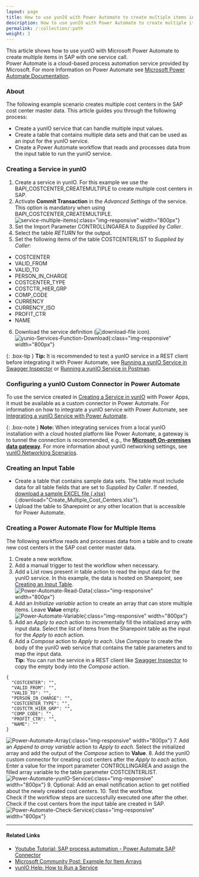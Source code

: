 ```yaml
---
layout: page
title: How to use yunIO with Power Automate to create multiple items in SAP
description: How to use yunIO with Power Automate to create multiple items in SAP
permalink: /:collection/:path
weight: 3
---
```


This article shows how to use yunIO with Microsoft Power Automate to create multiple items in SAP with one service call.<br>
Power Automate is a cloud-based process automation service provided by Microsoft. For more Information on Power Automate see [Microsoft Power Automate Documentation](https://docs.microsoft.com/en-us/power-automate/).

### About
The following example scenario creates multiple cost centers in the SAP cost center master data. This article guides you through the following process:
- Create a yunIO service that can handle multiple input values.
- Create a table that contains multiple data sets and that can be used as an input for the yunIO service.
- Create a Power Automate workflow that reads and processes data from the input table to run the yunIO service.

### Creating a Service in yunIO

1. Create a service in yunIO. For this example we use the BAPI_COSTCENTER_CREATEMULTIPLE to create multiple cost centers in SAP.
2. Activate **Commit Transaction** in the *Advanced Settings* of the service.
This option is mandatory when using BAPI_COSTCENTER_CREATEMULTIPLE.<br>
![service-multiple-items](/img/contents/yunio/service-multiple-items.png){:class="img-responsive" width="800px"}
3. Set the Import Parameter CONTROLLINGAREA to *Supplied by Caller*.
4. Select the table *RETURN* for the output.
5. Set the following items of the table COSTCENTERLIST to *Supplied by Caller*:<br>
- COSTCENTER<br>
- VALID_FROM<br>
- VALID_TO<br>
- PERSON_IN_CHARGE<br>
- COSTCENTER_TYPE<br>
- COSTCTR_HIER_GRP<br>
- COMP_CODE<br>
- CURRENCY<br>
- CURRENCY_ISO<br>
- PROFIT_CTR<br>
- NAME<br>
6. Download the service definition (![download-file](/img/contents/yunio/download.png) icon).<br>
![yunio-Services-Function-Download](/img/contents/yunio/yunio-run-services-function-download.png){:class="img-responsive" width="800px"}

{: .box-tip }
**Tip:** It is recommended to test a yunIO service in a REST client before integrating it with Power Automate, see [Running a yunIO Service in Swagger Inspector](https://kb.theobald-software.com/yunio/running-a-yunio-service-in-swagger-inspector) or [Running a yunIO Service in Postman](https://kb.theobald-software.com/yunio/running-a-yunio-service-in-postman). 

### Configuring a yunIO Custom Connector in Power Automate

To use the service created in [Creating a Service in yunIO](##creating-a-service-in-yunio) with Power Apps, it must be available as a custom connector in Power Automate. 
For information on how to integrate a yunIO service with Power Automate, see [Integrating a yunIO Service with Power Automate](https://kb.theobald-software.com/yunio/integrating-a-yunio-service-with-power-automate). 

{: .box-note }
**Note:** When integrating services from a local yunIO installation with a cloud hosted platform like Power Automate, a gateway is to tunnel the connection is recommended, e.g., the [**Microsoft On-premises data gateway**](https://docs.microsoft.com/en-us/data-integration/gateway/).
For more information about yunIO networking settings, see [yunIO Networking Scenarios](https://kb.theobald-software.com/yunio/networking).

### Creating an Input Table 
- Create a table that contains sample data sets. The table must include data for all table fields that are set to *Supplied by Caller*.
If needed, [download a sample EXCEL file (.xlsx)](/files/yunio/Create_Multiple_Cost_Centers.xlsx){:download="Create_Multiple_Cost_Centers.xlsx"}.<br>
- Upload the table to Sharepoint or any other location that is accessible for Power Automate.
 
### Creating a Power Automate Flow for Multiple Items 

The following workflow reads and processes data from a table and to create new cost centers in the SAP cost center master data.
1. Create a new workflow.
2. Add a manual trigger to test the workflow when necessary.
3. Add a List rows present in table action to read the input data for the yunIO service. In this example, the data is hosted on Sharepoint, see [Creating an Input Table](#creating-an-input-table).<br>
![Power-Automate-Read-Data](/img/contents/yunio/Power-Automate-Read-Data.png){:class="img-responsive" width="800px"}
4. Add an *Initialize variable* action to create an array that can store multiple items. Leave **Value** empty.<br>
![Power-Automate-Variable](/img/contents/yunio/Power-Automate-Variable.png){:class="img-responsive" width="800px"}
5. Add an *Apply to each* action to incrementally fill the initialized array with input data. 
Select the list of items from the Sharepoint table as the input for the *Apply to each* action.
6. Add a *Compose* action to *Apply to each*. 
Use *Compose* to create the body of the yunIO web service that contains the table parameters and to map the input data.<br>
**Tip:** You can run the service in a REST client like [Swagger Inspector](https://inspector.swagger.io/builder) to copy the empty body into the *Compose* action.
```
{
  "COSTCENTER": "",
  "VALID_FROM": "",
  "VALID_TO": "",
  "PERSON_IN_CHARGE": "",
  "COSTCENTER_TYPE": "",
  "COSTCTR_HIER_GRP": "",
  "COMP_CODE": "",
  "PROFIT_CTR": "",
  "NAME": ""
}
```
![Power-Automate-Array](/img/contents/yunio/Power-Automate-Array.png){:class="img-responsive" width="800px"}
7. Add an *Append to array variable* action to *Apply to each*. 
Select the initialized array and add the output of the *Compose* action to **Value**.
8. Add the yunIO custom connector for creating cost centers after the *Apply to each* action.<br>
Enter a value for the import parameter CONTROLLINGAREA and assign the filled array variable to the table parameter COSTCENTERLIST.
![Power-Automate-yunIO-Service](/img/contents/yunio/Power-Automate-yunIO-Service.png){:class="img-responsive" width="800px"}
9. Optional: Add an email notification action to get notified about the newly created cost centers.
10.	Test the workflow.<br>
Check if the workflow steps are successfully executed one after the other.<br>
Check if the cost centers from the input table are created in SAP.<br>
![Power-Automate-Check-Service](/img/contents/yunio/Power-Automate-Check-Service.png){:class="img-responsive" width="800px"}

******

#### Related Links
- [Youtube Tutorial: SAP process automation - Power Automate SAP Connector](https://www.youtube.com/watch?v=A-2cOpGmCJ8)
- [Microsoft Community Post: Example for Item Arrays](https://powerusers.microsoft.com/t5/Building-Flows/Build-JSON-object/m-p/113188#M11041)
- [yunIO Help: How to Run a Service](https://help.theobald-software.com/en/yunio#how-to-run-a-service)

